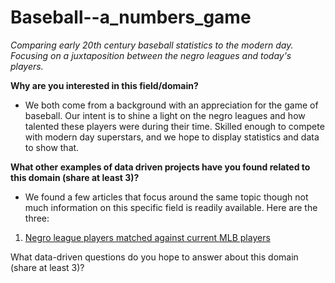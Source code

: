 # Baseball--a_numbers_game
*Comparing early 20th century baseball statistics to the modern day. Focusing on a juxtaposition between the negro leagues and today's players.*

__Why are you interested in this field/domain?__
  - We both come from a background with an appreciation for the game of baseball. Our intent is to shine a light on the negro leagues and how talented these players were during their time. Skilled enough to compete with modern day superstars, and we hope to display statistics and data to show that.  

__What other examples of data driven projects have you found related to this domain (share at least 3)?__
  - We found a few articles that focus around the same topic though not much information on this specific field is readily available. Here are the three:
  1. [Negro league players matched against current MLB players](https://www.chicagotribune.com/sports/breaking/ct-mlb-negro-leagues-statistics-20210615-z5u62tueazgs7gxqsolj3q3ovq-story.html)

What data-driven questions do you hope to answer about this domain (share at least 3)?
